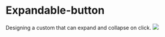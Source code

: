 # Expandable-button
Designing a custom that can expand and collapse on click.
![](expandable-animation.gif)
